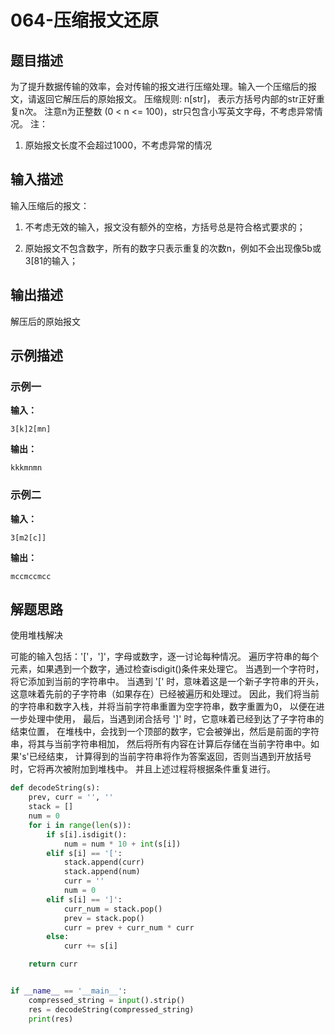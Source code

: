 # 064-压缩报文还原

## 题目描述

为了提升数据传输的效率，会对传输的报文进行压缩处理。输入一个压缩后的报文，请返回它解压后的原始报文。
压缩规则: n[str]， 表示方括号内部的str正好重复n次。
注意n为正整数 (0 < n <= 100)，str只包含小写英文字母，不考虑异常情况。
注：
1) 原始报文长度不会超过1000，不考虑异常的情况

## 输入描述
输入压缩后的报文：

1. 不考虑无效的输入，报文没有额外的空格，方括号总是符合格式要求的；

2. 原始报文不包含数字，所有的数字只表示重复的次数n，例如不会出现像5b或3[81的输入；


## 输出描述

解压后的原始报文

## 示例描述

### 示例一

**输入：**
```
3[k]2[mn]
```

**输出：**
```
kkkmnmn
```

### 示例二

**输入：**

```
3[m2[c]]
```

**输出：**

```
mccmccmcc
```

## 解题思路

使用堆栈解决

可能的输入包括：'['，']'，字母或数字，逐一讨论每种情况。
遍历字符串的每个元素，如果遇到一个数字，通过检查isdigit()条件来处理它。
当遇到一个字符时，将它添加到当前的字符串中。
当遇到 '\[' 时，意味着这是一个新子字符串的开头，这意味着先前的子字符串（如果存在）已经被遍历和处理过。
因此，我们将当前的字符串和数字入栈，并将当前字符串重置为空字符串，数字重置为0，
以便在进一步处理中使用，
最后，当遇到闭合括号 ']' 时，它意味着已经到达了子字符串的结束位置，
在堆栈中，会找到一个顶部的数字，它会被弹出，然后是前面的字符串，将其与当前字符串相加，
然后将所有内容在计算后存储在当前字符串中。如果's'已经结束，
计算得到的当前字符串将作为答案返回，否则当遇到开放括号时，它将再次被附加到堆栈中。
并且上述过程将根据条件重复进行。

```python
def decodeString(s):
    prev, curr = '', ''
    stack = []
    num = 0
    for i in range(len(s)):
        if s[i].isdigit():
            num = num * 10 + int(s[i])
        elif s[i] == '[':
            stack.append(curr)
            stack.append(num)
            curr = ''
            num = 0
        elif s[i] == ']':
            curr_num = stack.pop()
            prev = stack.pop()
            curr = prev + curr_num * curr
        else:
            curr += s[i]

    return curr


if __name__ == '__main__':
    compressed_string = input().strip()
    res = decodeString(compressed_string)
    print(res)

```

